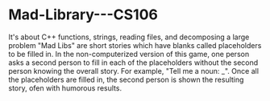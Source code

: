 # Mad-Library---CS106
It's about C++ functions, strings, reading files, and decomposing a large problem
"Mad Libs" are short stories which have blanks called placeholders to be filled in. In the non-computerized version of this game, one person asks a second person to fill in each of the placeholders without the second person knowing the overall story. For example, "Tell me a noun: _". Once all the placeholders are filled in, the second person is shown the resulting story, ofen with humorous results.
